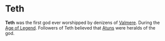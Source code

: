 # Teth

**Teth** was the first god ever worshipped by denizens of [Valmere](valmere.md). During the [Age of Legend](age_of_legend.md). Followers of Teth believed that [Atuns](atun.md) were heralds of the god.
